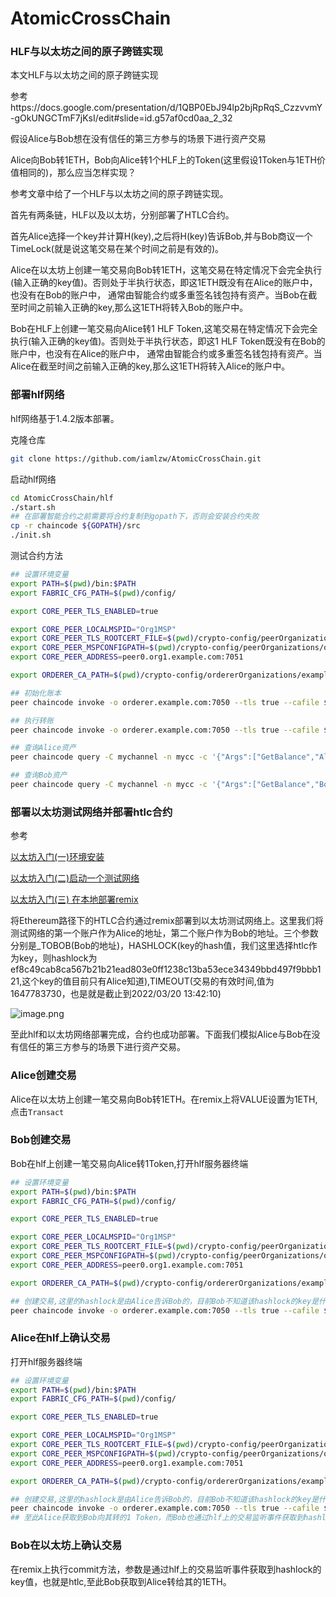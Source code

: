 # AtomicCrossChain
### HLF与以太坊之间的原子跨链实现

本文HLF与以太坊之间的原子跨链实现

参考https://docs.google.com/presentation/d/1QBP0EbJ94lp2bjRpRqS_CzzvvmY-gOkUNGCTmF7jKsI/edit#slide=id.g57af0cd0aa_2_32

假设Alice与Bob想在没有信任的第三方参与的场景下进行资产交易

Alice向Bob转1ETH，Bob向Alice转1个HLF上的Token(这里假设1Token与1ETH价值相同的)，那么应当怎样实现？

参考文章中给了一个HLF与以太坊之间的原子跨链实现。

首先有两条链，HLF以及以太坊，分别部署了HTLC合约。

首先Alice选择一个key并计算H(key),之后将H(key)告诉Bob,并与Bob商议一个TimeLock(就是说这笔交易在某个时间之前是有效的)。

Alice在以太坊上创建一笔交易向Bob转1ETH，这笔交易在特定情况下会完全执行(输入正确的key值)。否则处于半执行状态，即这1ETH既没有在Alice的账户中，也没有在Bob的账户中， 通常由智能合约或多重签名钱包持有资产。当Bob在截至时间之前输入正确的key,那么这1ETH将转入Bob的账户中。

Bob在HLF上创建一笔交易向Alice转1 HLF Token,这笔交易在特定情况下会完全执行(输入正确的key值)。否则处于半执行状态，即这1 HLF Token既没有在Bob的账户中，也没有在Alice的账户中， 通常由智能合约或多重签名钱包持有资产。当Alice在截至时间之前输入正确的key,那么这1ETH将转入Alice的账户中。

### 部署hlf网络

hlf网络基于1.4.2版本部署。

克隆仓库

```sh
git clone https://github.com/iamlzw/AtomicCrossChain.git
```

启动hlf网络

```sh
cd AtomicCrossChain/hlf
./start.sh
## 在部署智能合约之前需要将合约复制到gopath下，否则会安装合约失败
cp -r chaincode ${GOPATH}/src
./init.sh
```

测试合约方法

```sh
## 设置环境变量
export PATH=$(pwd)/bin:$PATH
export FABRIC_CFG_PATH=$(pwd)/config/

export CORE_PEER_TLS_ENABLED=true

export CORE_PEER_LOCALMSPID="Org1MSP"
export CORE_PEER_TLS_ROOTCERT_FILE=$(pwd)/crypto-config/peerOrganizations/org1.example.com/peers/peer0.org1.example.com/tls/ca.crt
export CORE_PEER_MSPCONFIGPATH=$(pwd)/crypto-config/peerOrganizations/org1.example.com/users/Admin@org1.example.com/msp
export CORE_PEER_ADDRESS=peer0.org1.example.com:7051

export ORDERER_CA_PATH=$(pwd)/crypto-config/ordererOrganizations/example.com/orderers/orderer.example.com/msp/tlscacerts/tlsca.example.com-cert.pem

## 初始化账本
peer chaincode invoke -o orderer.example.com:7050 --tls true --cafile ${ORDERER_CA_PATH} -C mychannel -n mycc -c '{"Args":["InitLedger"]}'

## 执行转账
peer chaincode invoke -o orderer.example.com:7050 --tls true --cafile ${ORDERER_CA_PATH} -C mychannel -n mycc -c '{"Args":["transfer","Bob","Alice","50"]}'

## 查询Alice资产
peer chaincode query -C mychannel -n mycc -c '{"Args":["GetBalance","Alice"]}'

## 查询Bob资产
peer chaincode query -C mychannel -n mycc -c '{"Args":["GetBalance","Bob"]}'
```

### 部署以太坊测试网络并部署htlc合约

参考

[以太坊入门(一)环境安装](http://lifegoeson.cn/2022/03/17/以太坊入门(一)环境安装/)

[以太坊入门(二)启动一个测试网络](http://lifegoeson.cn/2022/03/17/以太坊入门(二)启动一个测试网络/)

[以太坊入门(三) 在本地部署remix](http://lifegoeson.cn/2022/03/17/以太坊入门(三)在本地部署remix/)

将Ethereum路径下的HTLC合约通过remix部署到以太坊测试网络上。这里我们将测试网络的第一个账户作为Alice的地址，第二个账户作为Bob的地址。三个参数分别是_TOBOB(Bob的地址)，HASHLOCK(key的hash值，我们这里选择htlc作为key，则hashlock为ef8c49cab8ca567b21b21ead803e0ff1238c13ba53ece34349bbd497f9bbb121,这个key的值目前只有Alice知道),TIMEOUT(交易的有效时间,值为1647783730，也是就是截止到2022/03/20 13:42:10)

![image.png](http://lifegoeson.cn:8888/images/2022/03/19/image.png)

至此hlf和以太坊网络部署完成，合约也成功部署。下面我们模拟Alice与Bob在没有信任的第三方参与的场景下进行资产交易。

### Alice创建交易

Alice在以太坊上创建一笔交易向Bob转1ETH。在remix上将VALUE设置为1ETH,点击`Transact`

### Bob创建交易

Bob在hlf上创建一笔交易向Alice转1Token,打开hlf服务器终端

```sh
## 设置环境变量
export PATH=$(pwd)/bin:$PATH
export FABRIC_CFG_PATH=$(pwd)/config/

export CORE_PEER_TLS_ENABLED=true

export CORE_PEER_LOCALMSPID="Org1MSP"
export CORE_PEER_TLS_ROOTCERT_FILE=$(pwd)/crypto-config/peerOrganizations/org1.example.com/peers/peer0.org1.example.com/tls/ca.crt
export CORE_PEER_MSPCONFIGPATH=$(pwd)/crypto-config/peerOrganizations/org1.example.com/users/Admin@org1.example.com/msp
export CORE_PEER_ADDRESS=peer0.org1.example.com:7051

export ORDERER_CA_PATH=$(pwd)/crypto-config/ordererOrganizations/example.com/orderers/orderer.example.com/msp/tlscacerts/tlsca.example.com-cert.pem

## 创建交易,这里的hashlock是由Alice告诉Bob的，目前Bob不知道该hashlock的key是什么。
peer chaincode invoke -o orderer.example.com:7050 --tls true --cafile ${ORDERER_CA_PATH} -C mychannel -n mycc -c '{"Args":["conditional","htlc111", "Bob","Alice","1", "ef8c49cab8ca567b21b21ead803e0ff1238c13ba53ece34349bbd497f9bbb121", "2022-11-12T11:45:26.371Z"]}'
```

### Alice在hlf上确认交易

打开hlf服务器终端

```sh
## 设置环境变量
export PATH=$(pwd)/bin:$PATH
export FABRIC_CFG_PATH=$(pwd)/config/

export CORE_PEER_TLS_ENABLED=true

export CORE_PEER_LOCALMSPID="Org1MSP"
export CORE_PEER_TLS_ROOTCERT_FILE=$(pwd)/crypto-config/peerOrganizations/org1.example.com/peers/peer0.org1.example.com/tls/ca.crt
export CORE_PEER_MSPCONFIGPATH=$(pwd)/crypto-config/peerOrganizations/org1.example.com/users/Admin@org1.example.com/msp
export CORE_PEER_ADDRESS=peer0.org1.example.com:7051

export ORDERER_CA_PATH=$(pwd)/crypto-config/ordererOrganizations/example.com/orderers/orderer.example.com/msp/tlscacerts/tlsca.example.com-cert.pem

## 创建交易,这里的hashlock是由Alice告诉Bob的，目前Bob不知道该hashlock的key是什么。
peer chaincode invoke -o orderer.example.com:7050 --tls true --cafile ${ORDERER_CA_PATH} -C mychannel -n mycc -c '{"Args":["Commit","htlc111","htlc"]}'
## 至此Alice获取到Bob向其转的1 Token，而Bob也通过hlf上的交易监听事件获取到hashlock的key值
```

### Bob在以太坊上确认交易

在remix上执行commit方法，参数是通过hlf上的交易监听事件获取到hashlock的key值，也就是htlc,至此Bob获取到Alice转给其的1ETH。
